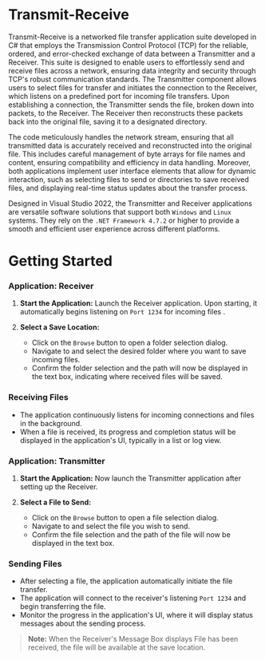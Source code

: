 # Transmit-Receive

Transmit-Receive is a networked file transfer application suite developed in C# that employs the Transmission Control Protocol (TCP) for the reliable, ordered, and error-checked exchange of data between a Transmitter and a Receiver. This suite is designed to enable users to effortlessly send and receive files across a network, ensuring data integrity and security through TCP's robust communication standards. The Transmitter component allows users to select files for transfer and initiates the connection to the Receiver, which listens on a predefined port for incoming file transfers. Upon establishing a connection, the Transmitter sends the file, broken down into packets, to the Receiver. The Receiver then reconstructs these packets back into the original file, saving it to a designated directory.

The code meticulously handles the network stream, ensuring that all transmitted data is accurately received and reconstructed into the original file. This includes careful management of byte arrays for file names and content, ensuring compatibility and efficiency in data handling. Moreover, both applications implement user interface elements that allow for dynamic interaction, such as selecting files to send or directories to save received files, and displaying real-time status updates about the transfer process.

Designed in Visual Studio 2022, the Transmitter and Receiver applications are versatile software solutions that support both `Windows` and `Linux` systems. They rely on the `.NET Framework 4.7.2` or higher to provide a smooth and efficient user experience across different platforms.

# Getting Started

### Application: Receiver

1. **Start the Application:** Launch the Receiver application. Upon starting, it automatically begins listening on `Port 1234` for incoming files .

2. **Select a Save Location:**
   - Click on the `Browse` button to open a folder selection dialog.
   - Navigate to and select the desired folder where you want to save incoming files.
   - Confirm the folder selection and the path will now be displayed in the text box, indicating where received files will be saved.

### Receiving Files
- The application continuously listens for incoming connections and files in the background.
- When a file is received, its progress and completion status will be displayed in the application's UI, typically in a list or log view.

### Application: Transmitter

1. **Start the Application:** Now launch the Transmitter application after setting up the Receiver.

2. **Select a File to Send:**
   - Click on the `Browse` button to open a file selection dialog.
   - Navigate to and select the file you wish to send.
   - Confirm the file selection and the path of the file will now be displayed in the text box.

### Sending Files
   - After selecting a file, the application automatically initiate the file transfer.
   - The application will connect to the receiver's listening `Port 1234` and begin transferring the file.
   - Monitor the progress in the application's UI, where it will display status messages about the sending process.

> **Note:** When the Receiver's Message Box displays File has been received, the file will be available at the save location.
